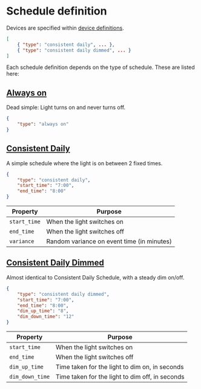 # Schedule definition

Devices are specified within [device definitions](devices.md).  

```json
[
    { "type": "consistent daily", ... },
    { "type": "consistent daily dimmed", ... }
]
```

Each schedule definition depends on the type of schedule. These are listed here:

## [Always on](../schedules/ConsistentDailySchedule.py)

Dead simple: Light turns on and never turns off.

```json
{
    "type": "always on"
}
```

## [Consistent Daily](../schedules/ConsistentDailySchedule.py)

A simple schedule where the light is on between 2 fixed times.

```json
{
    "type": "consistent daily",
    "start_time": "7:00",
    "end_time": "8:00"
}
```

|Property       |Purpose|
|---            |---    |
|`start_time`   |When the light switches on|
|`end_time`     |When the light switches off|
|`variance`     |Random variance on event time (in minutes)|

## [Consistent Daily Dimmed](../schedules/ConsistentDimmedDailySchedule.py)

Almost identical to Consistent Daily Schedule, with a steady dim on/off.

```json
{
    "type": "consistent daily dimmed",
    "start_time": "7:00",
    "end_time": "8:00",
    "dim_up_time": "8",
    "dim_down_time": "12"
}
```

|Property       |Purpose|
|---            |---    |
|`start_time`   |When the light switches on|
|`end_time`     |When the light switches off|
|`dim_up_time`  |Time taken for the light to dim on, in seconds|
|`dim_down_time`|Time taken for the light to dim off, in seconds|
